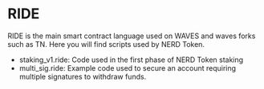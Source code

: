 # RIDE

RIDE is the main smart contract language used on WAVES and waves forks such as TN. Here you will find scripts used by NERD Token.

- staking_v1.ride: Code used in the first phase of NERD Token staking
- multi_sig.ride: Example code used to secure an account requiring multiple signatures to withdraw funds.
